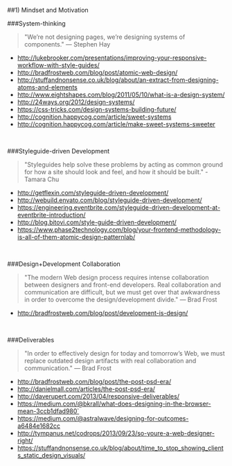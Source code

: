 ##1) Mindset and Motivation

###System-thinking
> "We’re not designing pages, we’re designing systems of components." — Stephen Hay  

- http://lukebrooker.com/presentations/improving-your-responsive-workflow-with-style-guides/
- http://bradfrostweb.com/blog/post/atomic-web-design/
- http://stuffandnonsense.co.uk/blog/about/an-extract-from-designing-atoms-and-elements
- http://www.eightshapes.com/blog/2011/05/10/what-is-a-design-system/
- http://24ways.org/2012/design-systems/
- https://css-tricks.com/design-systems-building-future/
- http://cognition.happycog.com/article/sweet-systems
- http://cognition.happycog.com/article/make-sweet-systems-sweeter

<br/>

###Styleguide-driven Development
> "Styleguides help solve these problems by acting as common ground for how a site should look and feel, and how it should be built." - Tamara Chu  

- http://getflexin.com/styleguide-driven-development/
- http://webuild.envato.com/blog/styleguide-driven-development/
- https://engineering.eventbrite.com/styleguide-driven-development-at-eventbrite-introduction/
- http://blog.bitovi.com/style-guide-driven-development/
- https://www.phase2technology.com/blog/your-frontend-methodology-is-all-of-them-atomic-design-patternlab/

</br>

###Design+Development Collaboration
> "The modern Web design process requires intense collaboration between designers and front-end developers. Real collaboration and communication are difficult, but we must get over that awkwardness in order to overcome the design/development divide." — Brad Frost  

- http://bradfrostweb.com/blog/post/development-is-design/

</br>

###Deliverables
> "In order to effectively design for today and tomorrow’s Web, we must replace outdated design artifacts with real collaboration and communication." — Brad Frost  

- http://bradfrostweb.com/blog/post/the-post-psd-era/
- http://danielmall.com/articles/the-post-psd-era/
- http://daverupert.com/2013/04/responsive-deliverables/
- https://medium.com/@bkrall/what-does-designing-in-the-browser-mean-3ccb1dfad980`
- https://medium.com/@astralwave/designing-for-outcomes-a6484e1682cc
- http://tympanus.net/codrops/2013/09/23/so-youre-a-web-designer-right/
- https://stuffandnonsense.co.uk/blog/about/time_to_stop_showing_clients_static_design_visuals/

